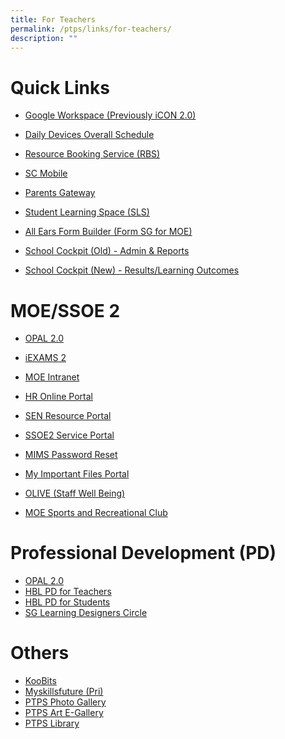 ```yaml
---
title: For Teachers
permalink: /ptps/links/for-teachers/
description: ""
---
```

# Quick Links


* [Google Workspace (Previously iCON 2.0)](https://workspace.google.com/dashboard)
*   [Daily Devices Overall Schedule](https://docs.google.com/spreadsheets/d/1DJIPM4cHFhWqYK0-upVWzAzrZCzpX7i0SP-_wK7cmkc/edit#gid=215012708)  
    
*   [Resource Booking Service (RBS)](https://rbs.avero-tech.com/) 
*   [SC Mobile](https://scmobile.moe.edu.sg/)
*   [Parents Gateway](https://pg.moe.edu.sg/)
*   [Student Learning Space (SLS)](https://vle.learning.moe.edu.sg/login)
*   [All Ears Form Builder (Form SG for MOE)](https://forms.moe.edu.sg/)

  

*   [School Cockpit (Old) - Admin & Reports](https://schoolcockpit.moe.gov.sg/)
*   [School Cockpit (New) - Results/Learning Outcomes](https://schoolcockpit.moe.gov.sg/academic)

# MOE/SSOE 2


*   [OPAL 2.0](https://idm.opal2.moe.edu.sg/account/login?returnUrl=%2F)
*   [iEXAMS 2](https://iexams.seab.gov.sg/)
*   [MOE Intranet](https://intranet.moe.gov.sg/)
*   [HR Online Portal](http://intranet.moe.gov.sg/hronline/Pages/Home.aspx)
*   [SEN Resource Portal](https://intranet.moe.gov.sg/send/Pages/SEN_Resource_Portal.aspx)

  

*   [SSOE2 Service Portal](https://ssoe2.moe.edu.sg/)
*   [MIMS Password Reset](https://idp.mims.moe.gov.sg/nidp/saml2/sso)
*   [My Important Files Portal](https://scloud.ssoe.moe.edu.sg/userportal/#/login)

  

*   [OLIVE (Staff Well Being)](https://www.olive.moe.edu.sg/)
*   [MOE Sports and Recreational Club](https://www.mesrc.net/)

# Professional Development (PD)


*   [OPAL 2.0](https://idm.opal2.moe.edu.sg/account/login?returnUrl=%2F)
*   [HBL PD for Teachers](https://go.gov.sg/ptpsjunehbljittrainingsls) 
*   [HBL PD for Students](https://go.gov.sg/junehbljittrainingforstudents) 
*   [SG Learning Designers Circle](https://www.facebook.com/groups/sglearningdesigners)

# Others

*   [KooBits](https://member.koobits.com/)
*   [Myskillsfuture (Pri)](https://www.myskillsfuture.gov.sg/content/student/en/primary.html)
*   [PTPS Photo Gallery](https://www.peitongpri.moe.edu.sg/our-gallery/photo-gallery/)
*   [PTPS Art E-Gallery](https://sites.google.com/moe.edu.sg/ptpsart)  
*   [PTPS Library](https://schoolibrary.moe.edu.sg/peitongpri/)